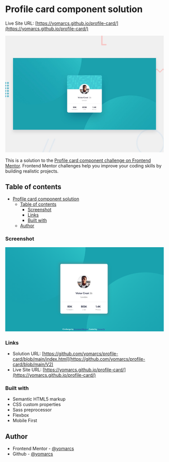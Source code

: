 # Profile card component solution

Live Site URL: [https://yomarcs.github.io/profile-card/](https://yomarcs.github.io/profile-card/)


![Design preview for the Profile card coding challenge](./design/desktop-preview.jpg)

This is a solution to the [Profile card component challenge on Frontend Mentor](ttps://www.frontendmentor.io/challenges/profile-card-component-cfArpWshJh). Frontend Mentor challenges help you improve your coding skills by building realistic projects. 

## Table of contents

- [Profile card component solution](#profile-card-component-solution)
  - [Table of contents](#table-of-contents)
    - [Screenshot](#screenshot)
    - [Links](#links)
    - [Built with](#built-with)
  - [Author](#author)

### Screenshot

![Profile card solution](./design/screenshot-solution.png)

### Links

- Solution URL: [https://github.com/yomarcs/profile-card/blob/main/index.html](https://github.com/yomarcs/profile-card/blob/main/V2)
- Live Site URL: [https://yomarcs.github.io/profile-card/](https://yomarcs.github.io/profile-card/)

### Built with

- Semantic HTML5 markup
- CSS custom properties
- Sass preprocessor
- Flexbox
- Mobile First

## Author

- Frontend Mentor - [@yomarcs](https://www.frontendmentor.io/profile/yomarcs)
- Github - [@yomarcs](https://github.com/yomarcs)


